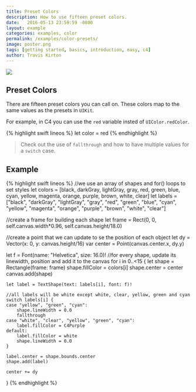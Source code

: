 ```yaml
---
title: Preset Colors
description: How to use fifteen preset colors.
date:   2016-05-13 23:59:59 -0800
layout: example
categories: examples, color
permalink: /examples/color-presets/
image: poster.png
tags: [getting started, basics, introduction, easy, c4]
author: Travis Kirton
---
```

![](presets.png)

## Preset Colors
There are fifteen preset colors you can call on. These colors map to the same values as the presets in `UIKit`.

For example, in C4 you can use the `red` variable insted of `UIColor.redColor`.

{% highlight swift lineos %}
let color = red
{% endhighlight %}

> Check out the use of `fallthrough` and how to have multiple values for a `switch` case.

## Example
{% highlight swift lineos %}
//we use an array of shapes and for() loops to set styles
let colors = [black, darkGray, lightGray, gray, red, green, blue,
              cyan, yellow, magenta, orange, purple, brown, white, clear]
let labels = ["black", "darkGray", "lightGray", "gray", "red", "green", "blue",
              "cyan", "yellow", "magenta", "orange", "purple", "brown", "white", "clear"]

//create a frame for building each shape
let frame = Rect(0, 0, self.canvas.width*0.96, self.canvas.height/18.0)

//create a point that we can update to se the position of each object
let dy = Vector(x: 0, y: canvas.height/16)
var center = Point(canvas.center.x, dy.y)

let f = Font(name: "Helvetica", size: 16.0)!
//for every shape, update its linewidth, position and add it to the canvas
for i in 0..<15 {
    let shape = Rectangle(frame: frame)
    shape.fillColor = colors[i]
    shape.center = center
    canvas.add(shape)

    let label = TextShape(text: labels[i], font: f)!

    //all labels will be white except white, clear, yellow, green and cyan
    switch labels[i] {
    case "yellow", "green", "cyan":
        shape.lineWidth = 0.0
        fallthrough
    case "white", "clear", "yellow", "green", "cyan":
        label.fillColor = C4Purple
    default:
        label.fillColor = white
        shape.lineWidth = 0.0
    }

    label.center = shape.bounds.center
    shape.add(label)

    center += dy
}
{% endhighlight %}
